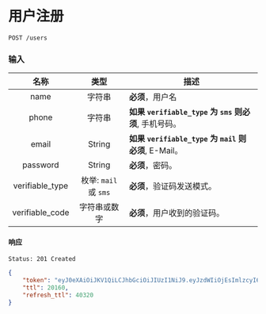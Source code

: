# 用户注册

```
POST /users
```

### 输入

| 名称 | 类型 | 描述 |
|:----:|:----:|----|
| name | 字符串 | **必须**，用户名 |
| phone | 字符串 | **如果 `verifiable_type` 为 `sms` 则必须**, 手机号码。 |
| email | String | **如果 `verifiable_type` 为 `mail` 则必须**, E-Mail。 |
| password | String | **必须**，密码。 |
| verifiable_type | 枚举: `mail` 或 `sms` | **必须**，验证码发送模式。 |
| verifiable_code | 字符串或数字 | **必须**，用户收到的验证码。 |

#### 响应

```
Status: 201 Created
```
```json
{
    "token": "eyJ0eXAiOiJKV1QiLCJhbGciOiJIUzI1NiJ9.eyJzdWIiOjEsImlzcyI6Imh0dHA6Ly9wbHVzLmlvL2FwaS92Mi90b2tlbnMiLCJpYXQiOjE1MDAzNjU5MzQsImV4cCI6MTUwMTU3NTUzNCwibmJmIjoxNTAwMzY1OTM0LCJqdGkiOiJ1aXlvdTQwNnJsdU9pa3l3In0.OTM4mbH3QW7busunRsFUsheE5vysuIfrBrwjWnd0J6k",
    "ttl": 20160,
    "refresh_ttl": 40320
}
```
